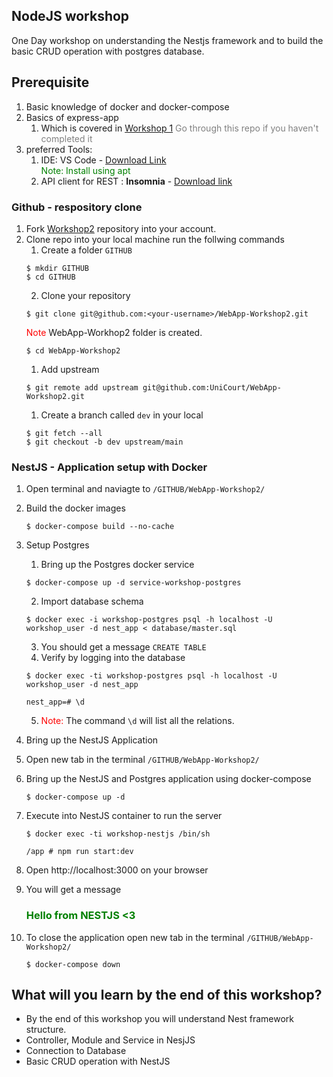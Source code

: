 ## NodeJS workshop

One Day workshop on understanding the Nestjs framework and to build the basic CRUD operation with postgres database.

## Prerequisite
1. Basic knowledge of docker and docker-compose
2. Basics of express-app
   1. Which is covered in [Workshop 1](https://github.com/UniCourt/WebApp-Workshop1) <span style="color:gray">Go through this repo if you haven't completed it</span>
3. preferred Tools:
   1. IDE: VS Code - [Download Link](https://linuxize.com/post/how-to-install-visual-studio-code-on-ubuntu-20-04/)
   <br><span style="color:green">Note: Install using apt </span>
   3. API client for REST : **Insomnia** - [Download link](https://insomnia.rest/download)
   
### Github - respository clone
1. Fork [Workshop2](https://github.com/UniCourt/WebApp-Workshop2) repository into your account.
2. Clone repo into your local machine run the follwing commands
   1. Create a folder `GITHUB` 
   ```
   $ mkdir GITHUB
   $ cd GITHUB
   ```
   2. Clone your repository 
   ```
   $ git clone git@github.com:<your-username>/WebApp-Workshop2.git
   ```
   <span style="color:red">Note</span> WebApp-Workhop2 folder is created. 
   ```
   $ cd WebApp-Workshop2
   ```
   1. Add upstream
   ```
   $ git remote add upstream git@github.com:UniCourt/WebApp-Workshop2.git
   ```
   1. Create a branch called `dev` in your local
   ```
   $ git fetch --all
   $ git checkout -b dev upstream/main
   ```

### NestJS - Application setup with Docker
1. Open terminal and naviagte to `/GITHUB/WebApp-Workshop2/`
2. Build the docker images
   ```
   $ docker-compose build --no-cache
   ```
3. Setup Postgres
   1. Bring up the Postgres docker service
   ```
   $ docker-compose up -d service-workshop-postgres
   ```
   2. Import database schema
   ```
   $ docker exec -i workshop-postgres psql -h localhost -U workshop_user -d nest_app < database/master.sql
   ```
   3. You should get a message `CREATE TABLE`
   4. Verify by logging into the database
   ```
   $ docker exec -ti workshop-postgres psql -h localhost -U workshop_user -d nest_app

   nest_app=# \d
   ```
   5. <span style="color:red">Note: </span> The command `\d` will list all the relations.
4. Bring up the NestJS Application
5. Open new tab in the terminal `/GITHUB/WebApp-Workshop2/`
6. Bring up the NestJS and Postgres application using docker-compose
   ```
   $ docker-compose up -d
   ```
7. Execute into NestJS container to run the server
   ```
   $ docker exec -ti workshop-nestjs /bin/sh

   /app # npm run start:dev
   ```
8. Open http://localhost:3000 on your browser
9. You will get a message
   <h3><span style="color:green;">Hello from NESTJS <3</h3>

10. To close the application open new tab in the terminal `/GITHUB/WebApp-Workshop2/`
    ```
    $ docker-compose down
    ```

## What will you learn by the end of this workshop?
- By the end of this workshop you will understand Nest framework structure.
- Controller, Module and Service in NesjJS
- Connection to Database
- Basic CRUD operation with NestJS